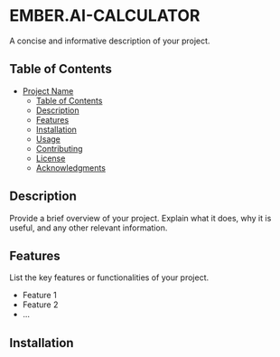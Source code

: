 # EMBER.AI-CALCULATOR

A concise and informative description of your project.

## Table of Contents

- [Project Name](#project-name)
  - [Table of Contents](#table-of-contents)
  - [Description](#description)
  - [Features](#features)
  - [Installation](#installation)
  - [Usage](#usage)
  - [Contributing](#contributing)
  - [License](#license)
  - [Acknowledgments](#acknowledgments)

## Description

Provide a brief overview of your project. Explain what it does, why it is useful, and any other relevant information.

## Features

List the key features or functionalities of your project.

- Feature 1
- Feature 2
- ...

## Installation
